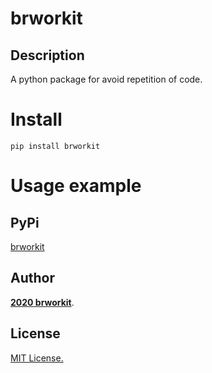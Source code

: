 # brworkit

## Description
A python package for avoid repetition of code.

# Install
    pip install brworkit

# Usage example

## PyPi

[brworkit](https://pypi.org/project/brworkit)

## Author

[**2020 brworkit**](https://github.com/mtools).

## License
[MIT License.](https://opensource.org/licenses/MIT)

